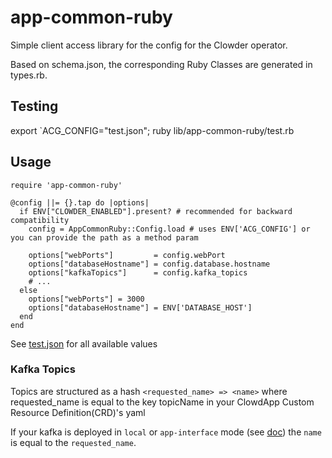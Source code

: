 app-common-ruby
=================

Simple client access library for the config for the Clowder operator.

Based on schema.json, the corresponding Ruby Classes are generated in types.rb.

Testing
-------

export `ACG_CONFIG="test.json"; ruby lib/app-common-ruby/test.rb

Usage
-----

```
require 'app-common-ruby'

@config ||= {}.tap do |options|
  if ENV["CLOWDER_ENABLED"].present? # recommended for backward compatibility    
    config = AppCommonRuby::Config.load # uses ENV['ACG_CONFIG'] or you can provide the path as a method param
    
    options["webPorts"]         = config.webPort
    options["databaseHostname"] = config.database.hostname
    options["kafkaTopics"]      = config.kafka_topics
    # ...
  else
    options["webPorts"] = 3000
    options["databaseHostname"] = ENV['DATABASE_HOST']
  end
end
```

See [test.json](test.json) for all available values

### Kafka Topics

Topics are structured as a hash `<requested_name> => <name>` 
where requested_name is equal to the key topicName in your ClowdApp Custom Resource Definition(CRD)'s yaml

If your kafka is deployed in `local` or `app-interface` mode (see [doc](https://clowder-operator.readthedocs.io/en/latest/providers/kafka.html))
the `name` is equal to the `requested_name`.
